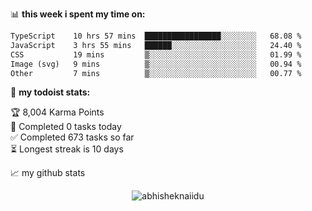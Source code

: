 📊 **this week i spent my time on:**
<!--START_SECTION:waka-->

```txt
TypeScript    10 hrs 57 mins  █████████████████░░░░░░░░   68.08 %
JavaScript    3 hrs 55 mins   ██████░░░░░░░░░░░░░░░░░░░   24.40 %
CSS           19 mins         ▒░░░░░░░░░░░░░░░░░░░░░░░░   01.99 %
Image (svg)   9 mins          ▒░░░░░░░░░░░░░░░░░░░░░░░░   00.94 %
Other         7 mins          ▒░░░░░░░░░░░░░░░░░░░░░░░░   00.77 %
```

<!--END_SECTION:waka-->

🚧 **my todoist stats:**
<!-- TODO-IST:START -->
🏆  8,004 Karma Points           
🌸  Completed 0 tasks today           
✅  Completed 673 tasks so far           
⏳  Longest streak is 10 days
<!-- TODO-IST:END -->


📈 my github stats

<p align="center"> <img src="https://github-readme-stats.vercel.app/api?username=abhisheknaiidu&show_icons=true&theme=gotham" alt="abhisheknaiidu" />




